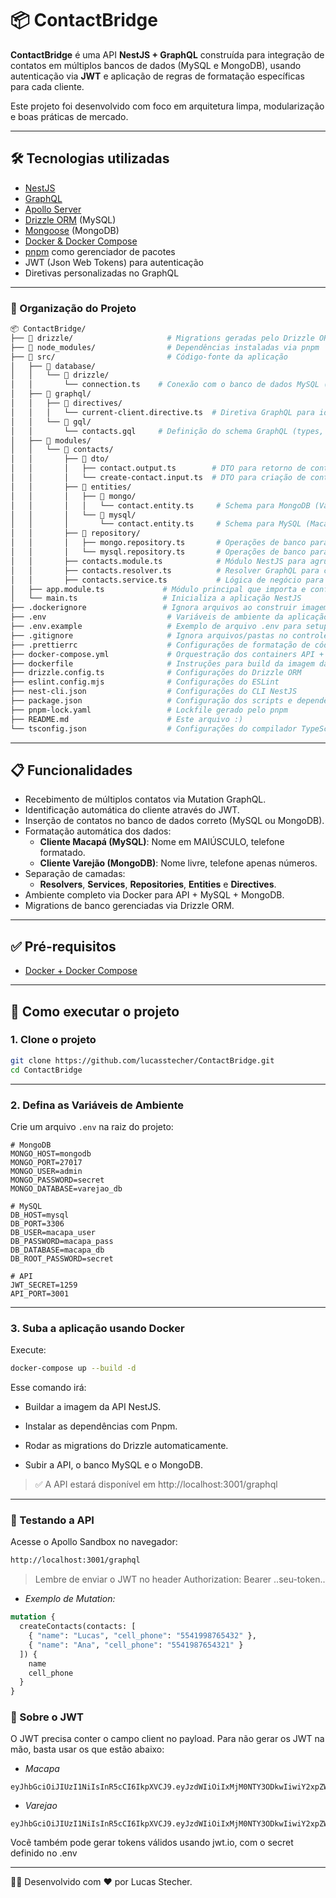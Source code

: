# 📦 ContactBridge

**ContactBridge** é uma API **NestJS + GraphQL** construída para integração de contatos em múltiplos bancos de dados (MySQL e MongoDB), usando autenticação via **JWT** e aplicação de regras de formatação específicas para cada cliente.

Este projeto foi desenvolvido com foco em arquitetura limpa, modularização e boas práticas de mercado.

---

## 🛠️ Tecnologias utilizadas

- [NestJS](https://nestjs.com/)
- [GraphQL](https://graphql.org/)
- [Apollo Server](https://www.apollographql.com/)
- [Drizzle ORM](https://orm.drizzle.team/) (MySQL)
- [Mongoose](https://mongoosejs.com/) (MongoDB)
- [Docker & Docker Compose](https://www.docker.com/)
- [pnpm](https://pnpm.io/) como gerenciador de pacotes
- JWT (Json Web Tokens) para autenticação
- Diretivas personalizadas no GraphQL

---
### 📂 Organização do Projeto
```sh
📦 ContactBridge/
├── 📂 drizzle/                     # Migrations geradas pelo Drizzle ORM
├── 📂 node_modules/                # Dependências instaladas via pnpm
├── 📂 src/                         # Código-fonte da aplicação
│   ├── 📂 database/
│   │   └── 📂 drizzle/
│   │       └── connection.ts    # Conexão com o banco de dados MySQL (Drizzle)
│   ├── 📂 graphql/
│   │   ├── 📂 directives/
│   │   │   └── current-client.directive.ts  # Diretiva GraphQL para identificar o cliente via JWT
│   │   └── 📂 gql/
│   │       └── contacts.gql     # Definição do schema GraphQL (types, mutations, inputs)
│   ├── 📂 modules/
│   │   └── 📂 contacts/
│   │       ├── 📂 dto/             
│   │       │   ├── contact.output.ts        # DTO para retorno de contatos
│   │       │   └── create-contact.input.ts  # DTO para criação de contatos
│   │       ├── 📂 entities/
│   │       │   ├── 📂 mongo/
│   │       │   │   └── contact.entity.ts     # Schema para MongoDB (Varejão)
│   │       │   └── 📂 mysql/
│   │       │       └── contact.entity.ts     # Schema para MySQL (Macapá)
│   │       ├── 📂 repository/
│   │       │   ├── mongo.repository.ts       # Operações de banco para MongoDB
│   │       │   └── mysql.repository.ts       # Operações de banco para MySQL
│   │       ├── contacts.module.ts            # Módulo NestJS para agrupar funcionalidades de contatos
│   │       ├── contacts.resolver.ts          # Resolver GraphQL para contatos
│   │       ├── contacts.service.ts           # Lógica de negócio para salvar e formatar contatos
│   ├── app.module.ts             # Módulo principal que importa e configura todos os módulos
│   └── main.ts                   # Inicializa a aplicação NestJS
├── .dockerignore                 # Ignora arquivos ao construir imagem Docker
├── .env                           # Variáveis de ambiente da aplicação
├── .env.example                   # Exemplo de arquivo .env para setup
├── .gitignore                     # Ignora arquivos/pastas no controle de versão
├── .prettierrc                    # Configurações de formatação de código (Prettier)
├── docker-compose.yml             # Orquestração dos containers API + MySQL + MongoDB
├── dockerfile                     # Instruções para build da imagem da aplicação
├── drizzle.config.ts              # Configurações do Drizzle ORM
├── eslint.config.mjs              # Configurações do ESLint
├── nest-cli.json                  # Configurações do CLI NestJS
├── package.json                   # Configuração dos scripts e dependências
├── pnpm-lock.yaml                 # Lockfile gerado pelo pnpm
├── README.md                      # Este arquivo :)
└── tsconfig.json                  # Configurações do compilador TypeScript
```
---

## 📋 Funcionalidades

- Recebimento de múltiplos contatos via Mutation GraphQL.
- Identificação automática do cliente através do JWT.
- Inserção de contatos no banco de dados correto (MySQL ou MongoDB).
- Formatação automática dos dados:
  - **Cliente Macapá (MySQL)**: Nome em MAIÚSCULO, telefone formatado.
  - **Cliente Varejão (MongoDB)**: Nome livre, telefone apenas números.
- Separação de camadas:
  - **Resolvers**, **Services**, **Repositories**, **Entities** e **Directives**.
- Ambiente completo via Docker para API + MySQL + MongoDB.
- Migrations de banco gerenciadas via Drizzle ORM.

---

## ✅ Pré-requisitos
- [Docker + Docker Compose](https://docs.docker.com/)


---

## 🚀 Como executar o projeto

### 1. Clone o projeto

```bash
git clone https://github.com/lucasstecher/ContactBridge.git
cd ContactBridge
```

---

### 2. Defina as Variáveis de Ambiente

Crie um arquivo `.env` na raiz do projeto:

```dotenv
# MongoDB
MONGO_HOST=mongodb
MONGO_PORT=27017
MONGO_USER=admin
MONGO_PASSWORD=secret
MONGO_DATABASE=varejao_db

# MySQL
DB_HOST=mysql
DB_PORT=3306
DB_USER=macapa_user
DB_PASSWORD=macapa_pass
DB_DATABASE=macapa_db
DB_ROOT_PASSWORD=secret

# API
JWT_SECRET=1259
API_PORT=3001
```
---

### 3. Suba a aplicação usando Docker
Execute:

```bash
docker-compose up --build -d
```
Esse comando irá:

- Buildar a imagem da API NestJS.

- Instalar as dependências com Pnpm.

- Rodar as migrations do Drizzle automaticamente.

- Subir a API, o banco MySQL e o MongoDB.

>✅ A API estará disponível em http://localhost:3001/graphql

---

### 🔧 Testando a API
Acesse o Apollo Sandbox no navegador:

```bash
http://localhost:3001/graphql
```
>Lembre de enviar o JWT no header Authorization: Bearer ..seu-token..

- *Exemplo de Mutation:*

```graphql
mutation {
  createContacts(contacts: [
    { "name": "Lucas", "cell_phone": "5541998765432" },
    { "name": "Ana", "cell_phone": "5541987654321" }
  ]) {
    name
    cell_phone
  }
}
```

### 🧩 Sobre o JWT

O JWT precisa conter o campo client no payload. Para não gerar os JWT na mão, basta usar os que estão abaixo:

- *Macapa*
```
eyJhbGciOiJIUzI1NiIsInR5cCI6IkpXVCJ9.eyJzdWIiOiIxMjM0NTY3ODkwIiwiY2xpZW50IjoibWFjYXBhIiwiaWF0IjoxNTE2MjM5MDIyfQ.xSNQUaLTCN_6tslV8BRsC6PBZlLgG5oYpm8HqtfR7_U
```

- *Varejao*
```
eyJhbGciOiJIUzI1NiIsInR5cCI6IkpXVCJ9.eyJzdWIiOiIxMjM0NTY3ODkwIiwiY2xpZW50IjoidmFyZWphbyIsImlhdCI6MTUxNjIzOTAyMn0.qzmOHg2nEYwDUUY4NZq2YNw7oRqU8Z91U8DD0Pky8yM
```

Você também pode gerar tokens válidos usando jwt.io, com o secret definido no .env

---

👨‍💻 Desenvolvido com ❤️ por Lucas Stecher.
